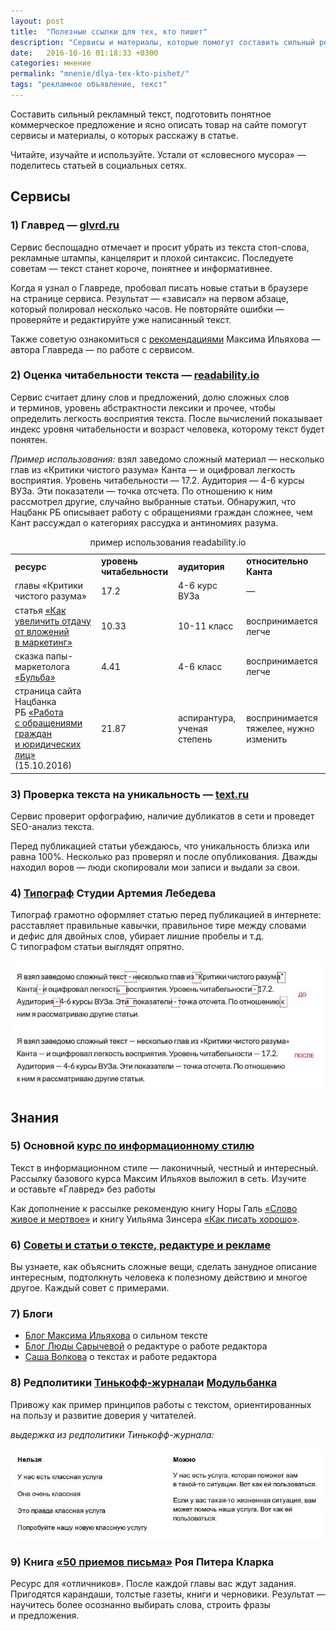 ```yaml
---
layout: post
title:  "Полезные ссылки для тех, кто пишет"
description: "Сервисы и материалы, которые помогут составить сильный рекламный текст, подготовить понятное коммерческое предложение и ясно описать товар на сайте."
date:   2016-10-16 01:18:33 +0300
categories: мнение
permalink: "mnenie/dlya-tex-kto-pishet/"
tags: "рекламное объявление, текст"
---
```


<p>Составить сильный рекламный текст, подготовить понятное коммерческое предложение и&nbsp;ясно описать товар на&nbsp;сайте помогут сервисы и&nbsp;материалы, о&nbsp;которых расскажу в&nbsp;статье.</p><!--more-->
<p>Читайте, изучайте и&nbsp;используйте. Устали от&nbsp;«словесного мусора»&nbsp;— поделитесь статьей в&nbsp;социальных сетях.</p>
<h2>Сервисы</h2>
<h3>1) Главред&nbsp;— <a href="https://glvrd.ru/?from=www.bartoshevich.by">glvrd.ru</a></h3>
<p>Сервис беспощадно отмечает и&nbsp;просит убрать из&nbsp;текста стоп-слова, рекламные штампы, канцелярит и&nbsp;плохой синтаксис. Последуете советам&nbsp;— текст станет короче, понятнее и&nbsp;информативнее.</p>
<p>Когда я&nbsp;узнал о&nbsp;Главреде, пробовал писать новые статьи в&nbsp;браузере на&nbsp;странице сервиса. Результат&nbsp;— «зависал» на&nbsp;первом абзаце, который полировал несколько часов. Не&nbsp;повторяйте ошибки&nbsp;— проверяйте и&nbsp;редактируйте уже написанный текст.</p>
<p>Также советую ознакомиться с&nbsp;<a href="http://maximilyahov.ru/blog/all/glvrd-7/">рекомендациями</a> Максима Ильяхова&nbsp;— автора Главреда&nbsp;— по&nbsp;работе с&nbsp;сервисом.</p>
<h3>2) Оценка читабельности текста&nbsp;— <a href="http://readability.io/?from=www.bartoshevich.by">readability.io</a></h3>
<p>Сервис считает длину слов и&nbsp;предложений, долю сложных слов и&nbsp;терминов, уровень абстрактности лексики и&nbsp;прочее, чтобы определить легкость восприятия текста. После вычислений показывает индекс уровня читабельности и&nbsp;возраст человека, которому текст будет понятен.</p>
<p><em>Пример использования:</em> взял заведомо сложный материал&nbsp;— несколько глав из&nbsp;«Критики чистого разума» Канта&nbsp;— и&nbsp;оцифровал легкость восприятия. Уровень читабельности&nbsp;— 17.2. Аудитория&nbsp;— <nobr>4-6</nobr> курсы ВУЗа. Эти показатели&nbsp;— точка отсчета. По&nbsp;отношению к&nbsp;ним рассмотрел другие, случайно выбранные статьи. Обнаружил, что Нацбанк РБ&nbsp;описывает работу с&nbsp;обращениями граждан сложнее, чем Кант рассуждал о&nbsp;категориях рассудка и&nbsp;антиномиях разума.</p>

<table> 
<caption>пример использования readability.io</caption>
<tbody> 
<tr> 
<td><strong>ресурс</strong></td>
	<td><strong>уровень читабельности</strong></td>
	<td><strong>аудитория</strong></td>
	<td><strong>относительно Канта</strong></td>
 		</tr>
		<tr> 
	<td>главы «Критики чистого разума»</td>
	<td>17.2</td>
	<td><nobr>4-6</nobr> курс ВУЗа</td>
	<td>—</td>
 		</tr>
		<tr> 
	<td>статья <a href="http://www.bartoshevich.by/mnenie/effektivnost-vlozhenij-v-marketing/">«Как увеличить отдачу от&nbsp;вложений в&nbsp;маркетинг»</a></td>
	<td>10.33</td>
	<td><nobr>10-11</nobr> класс</td>
	<td>воспринимается легче</td>
 		</tr>
		<tr> 
<td>сказка папы-маркетолога <a href="http://www.bartoshevich.by/mnenie/skazki-papy-marketologa/">«Бульба»</a></td>
	<td>4.41</td>
	<td><nobr>4-6</nobr> класс</td>
	<td>воспринимается легче</td>
 		</tr>
		<tr> 
	<td>страница сайта Нацбанка РБ&nbsp;<a href="http://www.nbrb.by/today/applications/">«Работа с&nbsp;обращениями граждан и&nbsp;юридических лиц»</a> (15.10.2016)</td>
	<td>21.87</td>
	<td>аспирантура, ученая степень</td>
	<td>воспринимается тяжелее, нужно изменить</td>
 	</tr>
 	</tbody>
 </table>
<h3>3) Проверка текста на&nbsp;уникальность&nbsp;— <a href="http://text.ru/?from=www.bartoshevich.by">text.ru</a></h3>
<p>Сервис проверит орфографию, наличие дубликатов в&nbsp;сети и&nbsp;проведет SEO-анализ текста.</p>
<p>Перед публикацией статьи убеждаюсь, что уникальность близка или равна 100%. Несколько раз проверял и&nbsp;после опубликования. Дважды находил воров&nbsp;— люди скопировали мои записи и&nbsp;выдали за&nbsp;свои.</p>
<h3>4) <a href="http://www.artlebedev.ru/tools/typograf/?from=www.bartoshevich.by">Типограф</a> Студии Артемия Лебедева</h3>
<p>Типограф грамотно оформляет статью перед публикацией в&nbsp;интернете: расставляет правильные кавычки, правильное тире между словами и&nbsp;дефис для двойных слов, убирает лишние пробелы и&nbsp;т.д. С&nbsp;типографом статьи выглядят опрятно.</p>
<p><img src="/images/text1.jpg" alt="работа типографа" /></p>
<h2>Знания</h2>
<h3>5) Основной <a href="http://maximilyahov.ru/blog/all/availability/">курс по&nbsp;информационному стилю</a></h3>
<p>Текст в&nbsp;информационном стиле&nbsp;— лаконичный, честный и&nbsp;интересный. Рассылку базового курса Максим Ильяхов выложил в&nbsp;сеть. Изучите и&nbsp;оставьте «Главред» без работы </p>
<p>Как дополнение к&nbsp;рассылке рекомендую
книгу Норы Галь <a href="http://lib.ru/TRANSLATORS/NORA_GAL/slowo.txt"> «Слово живое и&nbsp;мертвое»</a> 
и&nbsp;книгу Уильяма Зинсера <a href="http://mastersloga.ru/files/kak_pisat_horosho.pdf">«Как писать хорошо»</a>.</p>
<h3>6) <a href="https://soviet.glvrd.ru/?from=www.bartoshevich.by">Советы и&nbsp;статьи о&nbsp;тексте, редактуре и&nbsp;рекламе</a></h3>
<p>Вы&nbsp;узнаете, как объяснить сложные вещи, сделать занудное описание интересным, подтолкнуть человека к&nbsp;полезному действию и&nbsp;многое другое. Каждый совет с&nbsp;примерами.</p>
<h3>7) Блоги</h3>
<ul> 
	<li><a href="http://maximilyahov.ru/blog/?from=www.bartoshevich.by">Блог Максима Ильяхова</a> о&nbsp;сильном тексте</li>
	<li><a href="http://kompotique.ru/?from=www.bartoshevich.by">Блог Люды Сарычевой</a> о&nbsp;редактуре о&nbsp;работе редактора</li>
	<li><a href="http://sashavolkova.ru/?from=www.bartoshevich.by">Саша Волкова</a> о&nbsp;текстах и&nbsp;работе редактора</li>
 </ul>
 <h3>8) Редполитики <a href="https://docs.google.com/document/d/14XdGIjVJLM_FsjHzyh5ca8PkffngykzXd2bLPHzA2ME/edit#heading=h.1xvoj9mbqgeo">Тинькофф-журнала</a>и <a href="https://docs.google.com/document/d/1c_2uP1PpiM12h1ee8egVXAoUCJ9mE9r68zMqrqmS8VA/edit#heading=h.qfb376lrh4iy">Модульбанка</a></h3>
<p>Привожу как пример принципов работы с&nbsp;текстом, ориентированных на&nbsp;пользу и&nbsp;развитие доверия у&nbsp;читателей.</p>
<p><em>выдержка из&nbsp;редполитики Тинькофф-журнала:</em></p>
<img src="/images/text2.jpg" alt="выдержка из редполитики Тинькофф-журнала" /> 
<h3>9) Книга <a href="http://royallib.com/book/klark_roy_piter/50_priemov_pisma.html">«50&nbsp;приемов письма»</a> Роя Питера Кларка</h3>
<p>Ресурс для «отличников». После каждой главы вас ждут задания. Пригодятся карандаши, толстые газеты, книги и&nbsp;черновики. Результат&nbsp;— научитесь более осознанно выбирать слова, строить фразы и&nbsp;предложения.</p>



